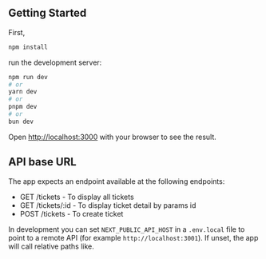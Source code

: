 ## Getting Started

First,

```bash
npm install
```

run the development server:

```bash
npm run dev
# or
yarn dev
# or
pnpm dev
# or
bun dev
```

Open [http://localhost:3000](http://localhost:3000) with your browser to see the result.


## API base URL

The app expects an endpoint available at the following endpoints:

- GET  /tickets - To display all tickets
- GET  /tickets/:id - To display ticket detail by params id
- POST /tickets - To create ticket

In development you can set `NEXT_PUBLIC_API_HOST` in a `.env.local` file to point to a remote API (for example `http://localhost:3001`). If unset, the app will call relative paths like.
